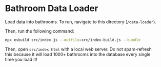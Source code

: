 # Bathroom Data Loader

Load data into bathrooms. To run, navigate to this directory (`/data-loader`).

Then, run the following command:

```sh
npx esbuild src/index.js --outfile=src/index-build.js --bundle
```

Then, open `src/index.html` with a local web server. Do not spam-refresh this because it will load 1000+ bathrooms into the database every single time you load it!
